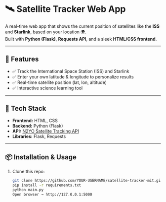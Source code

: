# 🛰️ Satellite Tracker Web App

A real-time web app that shows the current position of satellites like the **ISS** and **Starlink**, based on your location 🌍.  
Built with **Python (Flask)**, **Requests API**, and a sleek **HTML/CSS frontend**.

---

## 🚀 Features
- ✅ Track the International Space Station (ISS) and Starlink  
- ✅ Enter your own latitude & longitude to personalize results  
- ✅ Real-time satellite position (lat, lon, altitude)  
- ✅ Interactive science learning tool  

---

## 🧠 Tech Stack
- **Frontend:** HTML, CSS  
- **Backend:** Python (Flask)  
- **API:** [N2YO Satellite Tracking API](https://www.n2yo.com/api/)  
- **Libraries:** Flask, Requests  

---

## 📦 Installation & Usage

1. Clone this repo:
   ```bash
   git clone https://github.com/YOUR-USERNAME/satellite-tracker-mit.git
   pip install -r requirements.txt
   python main.py
   Open browser → http://127.0.0.1:5000

